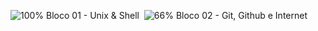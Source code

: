 ![100%](https://progress-bar.dev/100) Bloco 01 - Unix & Shell
​
![66%](https://progress-bar.dev/66) Bloco 02 - Git, Github e Internet
